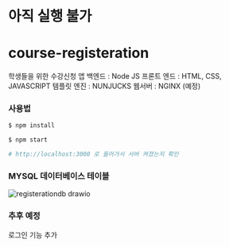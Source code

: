 # 아직 실행 불가

# course-registeration

학생들을 위한 수강신청 앱
백엔드 : Node JS
프론트 엔드 : HTML, CSS, JAVASCRIPT
템플릿 엔진 : NUNJUCKS
웹서버 : NGINX (예정)

### 사용법

```sh
$ npm install
```

```sh
$ npm start

# http://localhost:3000 로 들어가서 서버 켜졌는지 확인
```

### MYSQL 데이터베이스 테이블

![registerationdb drawio](https://user-images.githubusercontent.com/33505398/198501755-7df48161-a1e8-4ecd-a3de-c7fbacfe15dd.png)

### 추후 예정
로그인 기능 추가
